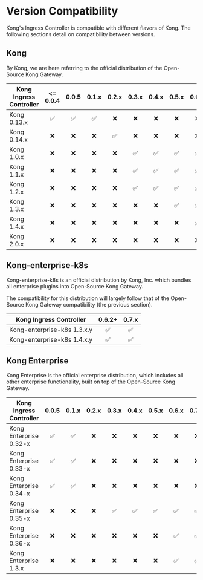 # Version Compatibility

Kong's Ingress Controller is compatible with different flavors of Kong.
The following sections detail on compatibility between versions.

## Kong

By Kong, we are here referring to the official distribution of the Open-Source
Kong Gateway.

| Kong Ingress Controller  | <= 0.0.4           | 0.0.5              | 0.1.x              | 0.2.x              | 0.3.x              | 0.4.x              | 0.5.x              | 0.6.x              | 0.7.x              |
|--------------------------|:------------------:|:------------------:|:------------------:|:------------------:|:------------------:|:------------------:|:------------------:|:------------------:|:------------------:|
| Kong 0.13.x              | :white_check_mark: | :white_check_mark: | :white_check_mark: | :x:                | :x:                | :x:                | :x:                | :x:                | :x:                |
| Kong 0.14.x              | :x:                | :x:                | :x:                | :white_check_mark: | :x:                | :x:                | :x:                | :x:                | :x:                |
| Kong 1.0.x               | :x:                | :x:                | :x:                | :x:                | :white_check_mark: | :white_check_mark: | :white_check_mark: | :white_check_mark: | :white_check_mark: |
| Kong 1.1.x               | :x:                | :x:                | :x:                | :x:                | :white_check_mark: | :white_check_mark: | :white_check_mark: | :white_check_mark: | :white_check_mark: |
| Kong 1.2.x               | :x:                | :x:                | :x:                | :x:                | :white_check_mark: | :white_check_mark: | :white_check_mark: | :white_check_mark: | :white_check_mark: |
| Kong 1.3.x               | :x:                | :x:                | :x:                | :x:                | :x:                | :x:                | :white_check_mark: | :white_check_mark: | :white_check_mark: |
| Kong 1.4.x               | :x:                | :x:                | :x:                | :x:                | :x:                | :x:                | :x:                | :white_check_mark: | :white_check_mark: |
| Kong 2.0.x               | :x:                | :x:                | :x:                | :x:                | :x:                | :x:                | :x:                | :x:                | :white_check_mark: |

## Kong-enterprise-k8s

Kong-enterprise-k8s is an official distribution by Kong, Inc. which bundles
all enterprise plugins into Open-Source Kong Gateway.

The compatibility for this distribution will largely follow that of the
Open-Source Kong Gateway compatibility (the previous section).

| Kong Ingress Controller     | 0.6.2+             | 0.7.x              |
|-----------------------------|:------------------:|:------------------:|
| Kong-enterprise-k8s 1.3.x.y | :white_check_mark: | :white_check_mark: |
| Kong-enterprise-k8s 1.4.x.y | :white_check_mark: | :white_check_mark: |

## Kong Enterprise

Kong Enterprise is the official enterprise distribution, which includes all
other enterprise functionality, built on top of the Open-Source Kong Gateway.

| Kong Ingress Controller  | 0.0.5              | 0.1.x              | 0.2.x              | 0.3.x              | 0.4.x              | 0.5.x              | 0.6.x              | 0.7.x              |
|--------------------------|:------------------:|:------------------:|:------------------:|:------------------:|:------------------:|:------------------:|:------------------:|:------------------:|
| Kong Enterprise 0.32-x   | :white_check_mark: | :white_check_mark: | :x:                | :x:                | :x:                | :x:                | :x:                | :x:                |
| Kong Enterprise 0.33-x   | :white_check_mark: | :white_check_mark: | :x:                | :x:                | :x:                | :x:                | :x:                | :x:                |
| Kong Enterprise 0.34-x   | :white_check_mark: | :white_check_mark: | :x:                | :x:                | :x:                | :x:                | :x:                | :x:                |
| Kong Enterprise 0.35-x   | :x:                | :x:                | :x:                | :white_check_mark: | :white_check_mark: | :white_check_mark: | :white_check_mark: | :white_check_mark: |
| Kong Enterprise 0.36-x   | :x:                | :x:                | :x:                | :x:                | :x:                | :x:                | :white_check_mark: | :white_check_mark: |
| Kong Enterprise 1.3.x    | :x:                | :x:                | :x:                | :x:                | :x:                | :x:                | :white_check_mark: | :white_check_mark: |
